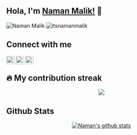 ## Hola, I'm [Naman Malik!](https://www.namanmalik.in) 👋

<img src="https://komarev.com/ghpvc/?username=itsnamanmalik" alt="itsnamanmalik" />
<a href="https://www.namanmalik.in">
  <img align="left" alt="Naman Malik" src="https://img.shields.io/badge/PortfolioWebsite-namanmalik.in-2648ff?style=flat-square&logo=google-chrome"/>
</a>

<br/>

## Connect with me

<a href="https://www.linkedin.com/in/namanmalik">
  <img align="left" alt="Naman Malik - LinkedIn" width="22px" src="https://cdn.jsdelivr.net/npm/simple-icons@v3/icons/linkedin.svg"/>
</a>
<a href="https://instagram.com/itsnamanmalik">
  <img align="left" alt="Naman Malik - Instagram" width="22px" src="https://cdn.jsdelivr.net/npm/simple-icons@v3/icons/instagram.svg"/>
</a>
<a href="https://twitter.com/itsnamanmalik">
  <img align="left" alt="Naman Malik - Twitter" width="22px" src="https://cdn.jsdelivr.net/npm/simple-icons@v3/icons/twitter.svg"/>
</a>
<br />


## 🔥 My contribution streak

<p align="center">
<a href="https://github.com/itsnamanmalik/github-readme-streak-stats">
<img align="center" src="https://github-readme-streak-stats.herokuapp.com/?user=itsnamanmalik#version3"/>
</a>  
</p>

## Github Stats

<p align="center">
<a href="https://github.com/itsnamanmalik">
<img align="center" src="https://github-readme-stats.vercel.app/api?username=itsnamanmalik&show_icons=true&theme=light&line_height=27" alt="Naman's github stats"/>
</a>
</p>
